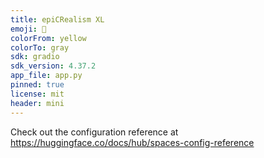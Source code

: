 ```yaml
---
title: epiCRealism XL
emoji: 👩
colorFrom: yellow
colorTo: gray
sdk: gradio
sdk_version: 4.37.2
app_file: app.py
pinned: true
license: mit
header: mini
---
```


Check out the configuration reference at https://huggingface.co/docs/hub/spaces-config-reference
